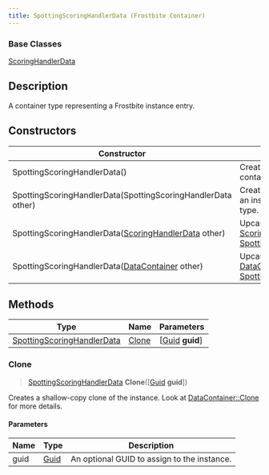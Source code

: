 ```yaml
---
title: SpottingScoringHandlerData (Frostbite Container)
---
```

### Base Classes

[ScoringHandlerData](ScoringHandlerData)

## Description

A container type representing a Frostbite instance entry.

## Constructors

| Constructor                                                                           | Description                                                                                                                                 |
| ------------------------------------------------------------------------------------- | ------------------------------------------------------------------------------------------------------------------------------------------- |
| SpottingScoringHandlerData()                                                          | Create a new instance of this container type.                                                                                               |
| SpottingScoringHandlerData(SpottingScoringHandlerData other)                          | Create a reference copy of an instance of the same type.                                                                                    |
| SpottingScoringHandlerData([ScoringHandlerData](ScoringHandlerData) other)            | Upcast an instance of type [ScoringHandlerData](ScoringHandlerData) to [SpottingScoringHandlerData](SpottingScoringHandlerData).            |
| SpottingScoringHandlerData([DataContainer](/vext/ref/cls/shr/datacontainer) other) | Upcast an instance of type [DataContainer](/vext/ref/cls/shr/datacontainer) to [SpottingScoringHandlerData](SpottingScoringHandlerData). |

## Methods

| Type                                                     | Name            | Parameters                                     |
| -------------------------------------------------------- | --------------- | ---------------------------------------------- |
| [SpottingScoringHandlerData](SpottingScoringHandlerData) | [Clone](#clone) | \[[Guid](/vext/ref/cls/shr/guid) **guid**\] |

### Clone

> [SpottingScoringHandlerData](SpottingScoringHandlerData) **Clone**(\[[Guid](/vext/ref/cls/shr/guid) **guid**\])

Creates a shallow-copy clone of the instance. Look at [DataContainer::Clone](/vext/ref/cls/shr/datacontainer#clone) for more details.

#### Parameters

| Name | Type         | Description                                 |
| ---- | ------------ | ------------------------------------------- |
| guid | [Guid](Guid) | An optional GUID to assign to the instance. |
